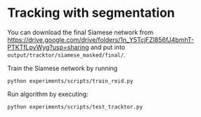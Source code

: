 # Tracking with segmentation

You can download the final Siamese network from https://drive.google.com/drive/folders/1n_Y5TcjFZl856fJ4bmhT-PTKTfLpyWyg?usp=sharing and put into `output/tracktor/siamese_masked/final/`.

Train the Siamese network by running
```
python experiments/scripts/train_reid.py
```


Run algorithm by executing:

  ```
  python experiments/scripts/test_tracktor.py
  ```
